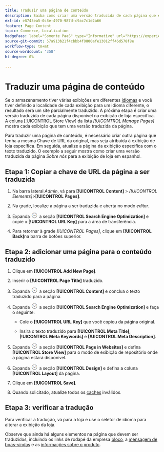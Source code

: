 ```yaml
---
title: Traduzir uma página de conteúdo
description: Saiba como criar uma versão traduzida de cada página que está disponível na exibição de loja específica.
exl-id: e8743ea5-0c8e-4970-987d-c9ac7c1e2a66
feature: Page Content
topic: Commerce, Localization
badgePaas: label="Somente PaaS" type="Informative" url="https://experienceleague.adobe.com/en/docs/commerce/user-guides/product-solutions" tooltip="Aplica-se somente a projetos do Adobe Commerce na nuvem (infraestrutura do PaaS gerenciada pela Adobe) e a projetos locais."
source-git-commit: 57a913b21f4cbbb4f0800afe13012ff46d578f8e
workflow-type: tm+mt
source-wordcount: '358'
ht-degree: 0%

---
```


# Traduzir uma página de conteúdo

Se o armazenamento tiver várias exibições em diferentes [idiomas](../stores-purchase/store-localize.md) e você tiver definido a localidade de cada exibição para um idioma diferente, o resultado será um site parcialmente traduzido. A próxima etapa é criar uma versão traduzida de cada página disponível na exibição de loja específica. A coluna [!UICONTROL Store View] da lista _[!UICONTROL Manage Pages]_&#x200B;mostra cada exibição que tem uma versão traduzida da página.

Para traduzir uma página de conteúdo, é necessário criar outra página que tenha a mesma Chave de URL da original, mas seja atribuída à exibição de loja específica. Em seguida, atualize a página da exibição específica com o texto traduzido. O exemplo a seguir mostra como criar uma versão traduzida da página _Sobre nós_ para a exibição de loja em espanhol.

## Etapa 1: Copiar a chave de URL da página a ser traduzida

1. Na barra lateral _Admin_, vá para **[!UICONTROL Content]** > _[!UICONTROL Elements]_>**[!UICONTROL Pages]**.

1. Na grade, localize a página a ser traduzida e aberta no modo _editar_.

1. Expanda ![Seletor de expansão](../assets/icon-display-expand.png) a seção **[!UICONTROL Search Engine Optimization]** e copie o **[!UICONTROL URL Key]** para a área de transferência.

1. Para retornar à grade _[!UICONTROL Pages]_, clique em **[!UICONTROL Back]**&#x200B;na barra de botões superior.

## Etapa 2: adicionar uma página para o conteúdo traduzido

1. Clique em **[!UICONTROL Add New Page]**.

1. Inserir o **[!UICONTROL Page Title]** traduzido.

1. Expanda ![Seletor de expansão](../assets/icon-display-expand.png) a seção **[!UICONTROL Content]** e conclua o texto traduzido para a página.

1. Expanda ![Seletor de expansão](../assets/icon-display-expand.png) a seção **[!UICONTROL Search Engine Optimization]** e faça o seguinte:

   - Cole o **[!UICONTROL URL Key]** que você copiou da página original.

   - Insira o texto traduzido para **[!UICONTROL Meta Title]**, **[!UICONTROL Meta Keywords]** e **[!UICONTROL Meta Description]**.

1. Expanda ![Seletor de expansão](../assets/icon-display-expand.png) a seção **[!UICONTROL Page in Websites]** e defina **[!UICONTROL Store View]** para o modo de exibição de repositório onde a página estará disponível.

1. Expanda ![Seletor de expansão](../assets/icon-display-expand.png) a seção **[!UICONTROL Design]** e defina a coluna **[!UICONTROL Layout]** da página.

1. Clique em **[!UICONTROL Save]**.

1. Quando solicitado, atualize todos os [caches](../systems/cache-management.md) inválidos.

## Etapa 3: verificar a tradução

Para verificar a tradução, vá para a loja e use o seletor de idioma para alterar a exibição da loja.

Observe que ainda há alguns elementos na página que devem ser traduzidos, incluindo os links de rodapé da empresa [bloco](block-add.md), a [mensagem de boas-vindas](../getting-started/storefront-branding.md#change-the-welcome-message) e as [informações sobre o produto](../stores-purchase/store-localize.md#localize-products).

